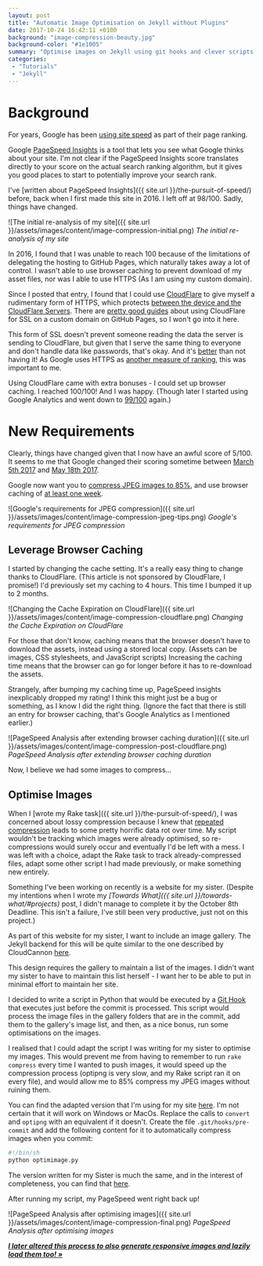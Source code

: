 ```yaml
---
layout: post
title: "Automatic Image Optimisation on Jekyll without Plugins"
date: 2017-10-24 16:42:11 +0100
background: "image-compression-beauty.jpg"
background-color: "#1e1005"
summary: "Optimise images on Jekyll using git hooks and clever scripts, not plugins. AKA: Continuing the pursuit of 100/100 in Google PageSpeed Insights."
categories:
 - "Tutorials"
 - "Jekyll"
---
```


Background
==========

For years, Google has been 
[using site speed](https://webmasters.googleblog.com/2010/04/using-site-speed-in-web-search-ranking.html) 
as part of their page ranking.
 
Google [PageSpeed Insights](https://developers.google.com/speed/pagespeed/insights/)
is a tool that lets you see what Google thinks about your site. 
I'm not clear if the PageSpeed Insights score translates directly
to your score on the actual search ranking algorithm,
but it gives you good places to start to potentially improve your search rank.

I've [written about PageSpeed Insights]({{ site.url }}/the-pursuit-of-speed/) before,
back when I first made this site in 2016. I left off at 98/100.
Sadly, things have changed.

![The initial re-analysis of my site]({{ site.url }}/assets/images/content/image-compression-initial.png)
*The initial re-analysis of my site*

In 2016, I found that I was unable to reach 100
because of the limitations of delegating the hosting to GitHub Pages,
which naturally takes away a lot of control.
I wasn't able to use browser caching to prevent download of my asset files,
nor was I able to use HTTPS (As I am using my custom domain).

Since I posted that entry, 
I found that I could use [CloudFlare](https://www.cloudflare.com)
to give myself a rudimentary form of HTTPS, which protects 
[between the device and the CloudFlare Servers](https://blog.cloudflare.com/content/images/illustration-flexible-ssl.png).
There are [pretty good guides](https://blog.webjeda.com/jekyll-ssl/#ssl-on-custom-domain)
about using CloudFlare for SSL on a custom domain on GitHub Pages,
so I won't go into it here.

This form of SSL doesn't prevent someone reading the data the server is sending to
CloudFlare, but given that I serve the same thing to everyone and don't handle
data like passwords, that's okay.
And it's [better](https://www.troyhunt.com/cloudflare-ssl-and-unhealthy-security-absolutism/#whyyoushouldbeusingcloudflare) than not having it!
As Google uses HTTPS as [another measure of ranking](https://webmasters.googleblog.com/2014/08/https-as-ranking-signal.html), 
this was important to me.

Using CloudFlare came with extra bonuses - I could set up browser caching.
I reached 100/100! And I was happy. 
(Though later I started using Google Analytics and went down to [99/100](https://stackoverflow.com/questions/29162881/) again.)

New Requirements
================

Clearly, things have changed given that I now have an awful score of 5/100.
It seems to me that Google changed their scoring sometime between
[March 5th 2017](http://web.archive.org/web/20170305044027/https://developers.google.com/speed/docs/insights/OptimizeImages)
and [May 18th 2017](http://web.archive.org/web/20170516170210/https://developers.google.com/speed/docs/insights/OptimizeImages).

Google now want you to [compress JPEG images to 85%](https://developers.google.com/speed/docs/insights/OptimizeImages),
and use browser caching of [at least one week](https://developers.google.com/speed/docs/insights/LeverageBrowserCaching).
 
![Google's requirements for JPEG compression]({{ site.url }}/assets/images/content/image-compression-jpeg-tips.png)
*Google's requirements for JPEG compression*

Leverage Browser Caching
------------------------

I started by changing the cache setting.
It's a really easy thing to change thanks to CloudFlare.
(This article is not sponsored by CloudFlare, I promise!)
I'd previously set my caching to 4 hours. This time I bumped it up to 2 months.

![Changing the Cache Expiration on CloudFlare]({{ site.url }}/assets/images/content/image-compression-cloudflare.png)
*Changing the Cache Expiration on CloudFlare*

For those that don't know, caching means that the browser doesn't have to
download the assets, instead using a stored local copy. 
(Assets can be images, CSS stylesheets, and JavaScript scripts)
Increasing the caching time means that the browser can go for longer
before it has to re-download the assets.

Strangely, after bumping my caching time up,
PageSpeed insights inexplicably dropped my rating!
I think this might just be a bug or something, as I know I did the right thing.
(Ignore the fact that there is still an entry for browser caching,
that's Google Analytics as I mentioned earlier.)

![PageSpeed Analysis after extending browser caching duration]({{ site.url }}/assets/images/content/image-compression-post-cloudflare.png)
*PageSpeed Analysis after extending browser caching duration*

Now, I believe we had some images to compress...

Optimise Images
---------------

When I [wrote my Rake task]({{ site.url }}/the-pursuit-of-speed/),
I was concerned about lossy compression because I knew that
[repeated compression](https://www.youtube.com/watch?v=NssbjwuWYYI)
leads to some pretty horrific data rot over time.
My script wouldn't be tracking which images were already optimised,
so re-compressions would surely occur and eventually I'd be left with a mess.
I was left with a choice, adapt the Rake task to track already-compressed
files, adapt some other script I had made previously,
or make something new entirely.

Something I've been working on recently is a website for my sister.
(Despite my intentions when I wrote my *[Towards What]({{ site.url }}/towards-what/#projects)*
post, I didn't manage to complete it by the October 8th Deadline.
This isn't a failure, I've still been very productive, just not on this project.)

As part of this website for my sister, I want to include an image gallery.
The Jekyll backend for this will be quite similar to the one described by
CloudCannon [here](https://learn.cloudcannon.com/jekyll/photo-gallery/).

This design requires the gallery to maintain a list of the images.
I didn't want my sister to have to maintain this list herself -
I want her to be able to put in minimal effort to maintain her site.

I decided to write a script in Python that would be executed by a
[Git Hook](https://git-scm.com/book/en/v2/Customizing-Git-Git-Hooks)
that executes just before the commit is processed. 
This script would process the image files in the gallery folders
that are in the commit, add them to the gallery's image list,
and then, as a nice bonus, run some optimisations on the images.

I realised that I could adapt the script I was writing for my sister to optimise my images.
This would prevent me from having to remember to run `rake compress` every
time I wanted to push images, it would speed up the compression process
(optipng is very slow, and my Rake script ran it on every file),
and would allow me to 85% compress my JPEG images without ruining them.

You can find the adapted version that I'm using for my site [here](https://gist.github.com/Jetroid/54d76f6b62a498d67775c79a4408d527).
I'm not certain that it will work on Windows or MacOs.
Replace the calls to `convert` and `optipng` with an equivalent if it doesn't.
Create the file `.git/hooks/pre-commit` and add the following content for it
to automatically compress images when you commit:

```bash
#!/bin/sh
python optimimage.py
```

The version written for my Sister is much the same, and in the interest of
completeness, you can find that [here](https://gist.github.com/Jetroid/b664cc94bc95e757689b7e761abc00ce).

After running my script, my PageSpeed went right back up!

![PageSpeed Analysis after optimising images]({{ site.url }}/assets/images/content/image-compression-final.png)
*PageSpeed Analysis after optimising images*

***[I later altered this process to also generate responsive images and lazily load them too! »](/jekyll-responsive-images/)*** 